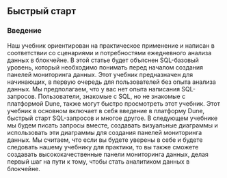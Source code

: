 ## Быстрый старт

### Введение

Наш учебник ориентирован на практическое применение и написан в соответствии со сценариями и потребностями ежедневного анализа данных в блокчейне. В этой статье будет объяснен SQL-базовый уровень, который необходимо понимать перед началом создания панелей мониторинга данных. Этот учебник предназначен для начинающих, в первую очередь для пользователей без опыта анализа данных. Мы предполагаем, что у вас нет опыта написания SQL-запросов. Пользователи, знакомые с SQL, но не знакомые с платформой Dune, также могут быстро просмотреть этот учебник. Этот учебник в основном включает в себя введение в платформу Dune, быстрый старт SQL-запросов и многое другое. В следующем учебнике мы будем писать запросы вместе, создавать визуальные диаграммы и использовать эти диаграммы для создания панелей мониторинга данных. Мы считаем, что если вы будете уверены в себе и будете следовать нашему учебнику для практики, то вы также сможете создавать высококачественные панели мониторинга данных, делая первый шаг на пути к тому, чтобы стать аналитиком данных в блокчейне.